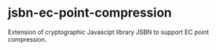 jsbn-ec-point-compression
=========================

Extension of cryptographic Javascipt library JSBN to support EC point compression.
